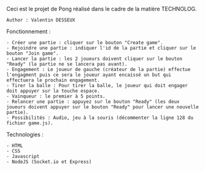 Ceci est le projet de Pong réalisé dans le cadre de la matière TECHNOLOG.

	Author : Valentin DESSEUX

Fonctionnement :

	- Créer une partie : cliquer sur le bouton "Create game".
	- Rejoindre une partie : indiquer l'id de la partie et cliquer sur le bouton "Join game".
	- Lancer la partie : les 2 joueurs doivent cliquer sur le bouton "Ready" (la partie ne se lancera pas avant).
	- Engagement : Le joueur de gauche (créateur de la partie) effectue l'engagment puis ce sera le joueur ayant encaissé un but qui effectuera le prochain engagement.
	- Tirer la balle : Pour tirer la balle, le joueur qui doit engager doit appuyer sur la touche espace.
	- Vainqueur : le premier à 5 points.
	- Relancer une partie : appuyez sur le bouton "Ready" (les deux joueurs doivent appuyer sur le bouton "Ready" pour lancer une nouvelle partie).
	- Possibilités : Audio, jeu à la souris (décommenter la ligne 128 du fichier game.js).

Technologies :

	- HTML
	- CSS
	- Javascript
	- NodeJS (Socket.io et Express)


